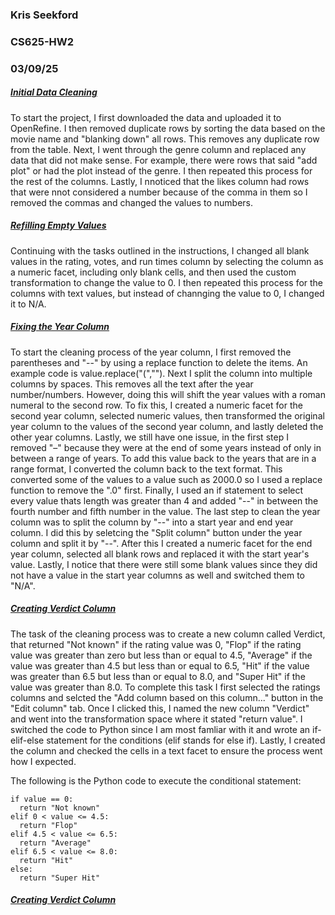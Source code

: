 ### Kris Seekford
### CS625-HW2
### 03/09/25

##### <ins>Initial Data Cleaning
To start the project, I first downloaded the data and uploaded it to OpenRefine. I then removed duplicate rows by sorting the data based on the movie name and "blanking down" all rows. This removes any duplicate row from the table. Next, I went through the genre column and replaced any data that did not make sense. For example, there were rows that said "add plot" or had the plot instead of the genre. I then repeated this process for the rest of the columns. Lastly, I nnoticed that the likes column had rows that were nnot considered a number because of the comma in them so I removed the commas and changed the values to numbers.

##### <ins>Refilling Empty Values
Continuing with the tasks outlined in the instructions, I changed all blank values in the rating, votes, and run times column by selecting the column as a numeric facet, including only blank cells, and then used the custom transformation to change the value to 0. I then repeated this process for the columns with text values, but instead of channging the value to 0, I changed it to N/A.

##### <ins>Fixing the Year Column
To start the cleaning process of the year column, I first removed the parentheses and "--" by using a replace function to delete the items. An example code is value.replace("(",""). Next I split the column into multiple columns by spaces. This removes all the text after the year number/numbers. However, doing this will shift the year values with a roman numeral to the second row. To fix this, I created a numeric facet for the second year column, selected numeric values, then transformed the original year column to the values of the second year column, and lastly deleted the other year columns. Lastly, we still have one issue, in the first step I removed "–" because they were at the end of some years instead of only in between a range of years. To add this value back to the years that are in a range format, I converted the column back to the text format. This converted some of the values to a value such as 2000.0 so I used a replace function to remove the ".0" first. Finally, I used an if statement to select every value thats length was greater than 4 and added "--" in between the fourth number and fifth number in the value. The last step to clean the year column was to split the column by "--" into a start year and end year column. I did this by seletcing the "Split column" button under the year column and split it by "--". After this I created a numeric facet for the end year column, selected all blank rows and replaced it with the start year's value. Lastly, I notice that there were still some blank values since they did not have a value in the start year columns as well and switched them to "N/A".

##### <ins>Creating Verdict Column
The task of the cleaning process was to create a new column called Verdict, that returned "Not known" if the rating value was 0, "Flop" if the rating value was greater than zero but less than or equal to 4.5, "Average" if the value was greater than 4.5 but less than or equal to 6.5, "Hit" if the value was greater than 6.5 but less than or equal to 8.0, and "Super Hit" if the value was greater than 8.0. To complete this task I first selected the ratings columns and selcted the "Add column based on this column..." button in the "Edit column" tab. Once I clicked this, I named the new column "Verdict" and went into the transformation space where it stated "return value". I switched the code to Python since I am most famliar with it and wrote an if-elif-else statement for the conditions (elif stands for else if). Lastly, I created the column and checked the cells in a text facet to ensure the process went how I expected.

The following is the Python code to execute the conditional statement:


    if value == 0:
      return "Not known"
    elif 0 < value <= 4.5:
      return "Flop"
    elif 4.5 < value <= 6.5:
      return "Average"
    elif 6.5 < value <= 8.0:
      return "Hit"
    else:
      return "Super Hit"


##### <ins>Creating Verdict Column

